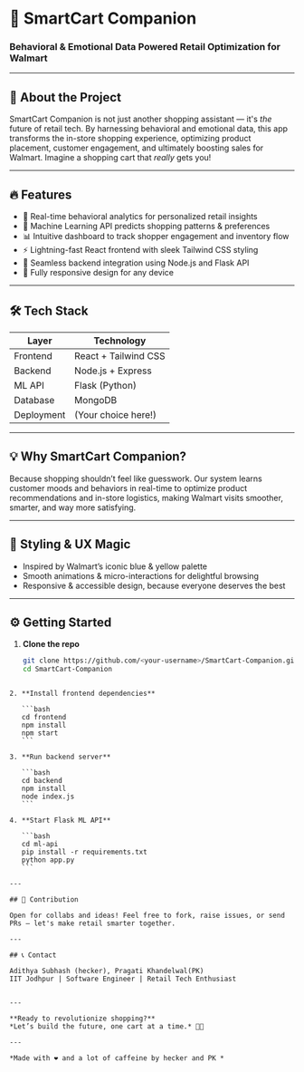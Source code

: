 
# 🛒 SmartCart Companion

### Behavioral & Emotional Data Powered Retail Optimization for Walmart

---

## 🚀 About the Project

SmartCart Companion is not just another shopping assistant — it's *the* future of retail tech. By harnessing behavioral and emotional data, this app transforms the in-store shopping experience, optimizing product placement, customer engagement, and ultimately boosting sales for Walmart. Imagine a shopping cart that *really* gets you!

---

## 🔥 Features

- 🎯 Real-time behavioral analytics for personalized retail insights  
- 🤖 Machine Learning API predicts shopping patterns & preferences  
- 📊 Intuitive dashboard to track shopper engagement and inventory flow  
- ⚡ Lightning-fast React frontend with sleek Tailwind CSS styling  
- 🔄 Seamless backend integration using Node.js and Flask API  
- 📱 Fully responsive design for any device  

---

## 🛠 Tech Stack

| Layer           | Technology           |
| --------------- | -------------------- |
| Frontend        | React + Tailwind CSS |
| Backend         | Node.js + Express    |
| ML API          | Flask (Python)       |
| Database        | MongoDB              |
| Deployment      | (Your choice here!)  |

---

## 💡 Why SmartCart Companion?

Because shopping shouldn’t feel like guesswork. Our system learns customer moods and behaviors in real-time to optimize product recommendations and in-store logistics, making Walmart visits smoother, smarter, and way more satisfying.

---

## 🎨 Styling & UX Magic

- Inspired by Walmart’s iconic blue & yellow palette  
- Smooth animations & micro-interactions for delightful browsing  
- Responsive & accessible design, because everyone deserves the best  

---

## ⚙️ Getting Started

1. **Clone the repo**  
   ```bash
   git clone https://github.com/<your-username>/SmartCart-Companion.git
   cd SmartCart-Companion
````

2. **Install frontend dependencies**

   ```bash
   cd frontend
   npm install
   npm start
   ```

3. **Run backend server**

   ```bash
   cd backend
   npm install
   node index.js
   ```

4. **Start Flask ML API**

   ```bash
   cd ml-api
   pip install -r requirements.txt
   python app.py
   ```

---

## 🙌 Contribution

Open for collabs and ideas! Feel free to fork, raise issues, or send PRs — let's make retail smarter together.

---

## 📞 Contact

Adithya Subhash (hecker), Pragati Khandelwal(PK)
IIT Jodhpur | Software Engineer | Retail Tech Enthusiast


---

**Ready to revolutionize shopping?**
*Let’s build the future, one cart at a time.* 🚀🛒

---

*Made with ❤️ and a lot of caffeine by hecker and PK *

